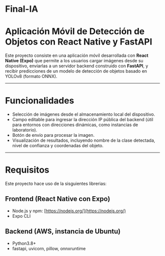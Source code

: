 # Final-IA

# Aplicación Móvil de Detección de Objetos con React Native y FastAPI

Este proyecto consiste en una aplicación móvil desarrollada con **React Native (Expo)** que permite a los usuarios cargar imágenes desde su dispositivo, enviarlas a un servidor backend construido con **FastAPI**, y recibir predicciones de un modelo de detección de objetos basado en YOLOv8 (formato ONNX).

---

# Funcionalidades

- Selección de imágenes desde el almacenamiento local del dispositivo.
- Campo editable para ingresar la dirección IP pública del backend (útil para entornos con direcciones dinámicas, como instancias de laboratorio).
- Botón de envío para procesar la imagen.
- Visualización de resultados, incluyendo nombre de la clase detectada, nivel de confianza y coordenadas del objeto.

---

# Requisitos

Este proyecto hace uso de la sisguientes librerias:


## Frontend (React Native con Expo)

- Node.js y npm: [https://nodejs.org/](https://nodejs.org/)
- Expo CLI

## Backend (AWS, instancia de Ubuntu)

- Python3.8+
- fastapi, uvicorn, pillow, onnxruntime
